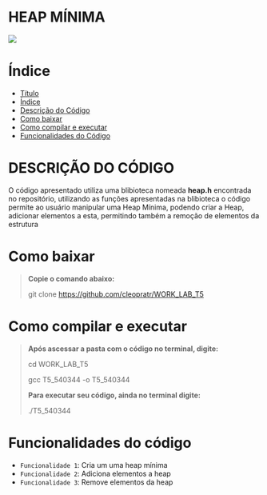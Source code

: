 # HEAP MÍNIMA
<img src="http://img.shields.io/static/v1?label=STATUS&message=FINALIZADO&color=GREEN&style=for-the-badge"/>
</p>


# Índice 

* [Título](#heap-mínima)
* [Índice](#índice)
* [Descrição do Código](#descrição-do-código)
* [Como baixar](#como-baixar)
* [Como compilar e executar](#como-compilar-e-executar)
* [Funcionalidades do Código](#funcionalidades-do-código)

# DESCRIÇÃO DO CÓDIGO 

O código apresentado utiliza uma blibioteca nomeada **heap.h** encontrada no repositório, utilizando as funções apresentadas na blibioteca o código permite ao usuário manipular uma Heap Mínima, podendo criar a Heap, adicionar elementos a esta, permitindo também a remoção de elementos da estrutura


# Como baixar 

> **Copie o comando abaixo:**
> 
> git clone https://github.com/cleopratr/WORK_LAB_T5

# Como compilar e executar

> **Após ascessar a pasta com o código no terminal, digite:**
> 
> cd WORK_LAB_T5
>
> gcc T5_540344 -o T5_540344
> 
> **Para executar seu código, ainda no terminal digite:** 
> 
> ./T5_540344

# Funcionalidades do código

- `Funcionalidade 1`: Cria um uma heap mínima
- `Funcionalidade 2`: Adiciona elementos a heap
- `Funcionalidade 3`: Remove elementos da heap


